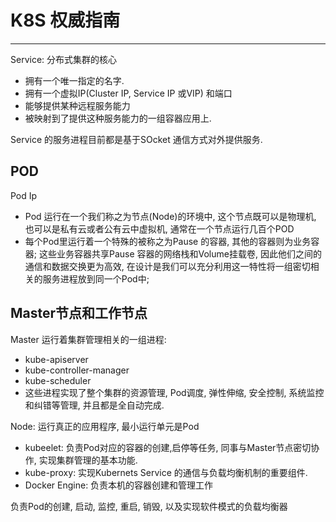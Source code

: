 # K8S 权威指南
---

Service:
   分布式集群的核心
   * 拥有一个唯一指定的名字.
   * 拥有一个虚拟IP(Cluster IP, Service IP 或VIP) 和端口
   * 能够提供某种远程服务能力
   * 被映射到了提供这种服务能力的一组容器应用上.
   
Service 的服务进程目前都是基于SOcket 通信方式对外提供服务.

## POD
Pod Ip
* Pod 运行在一个我们称之为节点(Node)的环境中, 这个节点既可以是物理机, 也可以是私有云或者公有云中虚拟机, 通常在一个节点运行几百个POD
* 每个Pod里运行着一个特殊的被称之为Pause 的容器, 其他的容器则为业务容器; 这些业务容器共享Pause 容器的网络栈和Volume挂载卷, 因此他们之间的通信和数据交换更为高效, 在设计是我们可以充分利用这一特性将一组密切相关的服务进程放到同一个Pod中;

## Master节点和工作节点
Master 运行着集群管理相关的一组进程:
* kube-apiserver
* kube-controller-manager
* kube-scheduler
* 这些进程实现了整个集群的资源管理, Pod调度, 弹性伸缩, 安全控制, 系统监控和纠错等管理, 并且都是全自动完成.

Node: 运行真正的应用程序, 最小运行单元是Pod
* kubeelet: 负责Pod对应的容器的创建,启停等任务, 同事与Master节点密切协作, 实现集群管理的基本功能.
* kube-proxy: 实现Kubernets Service 的通信与负载均衡机制的重要组件.
* Docker Engine: 负责本机的容器创建和管理工作

负责Pod的创建, 启动, 监控, 重启, 销毁, 以及实现软件模式的负载均衡器
